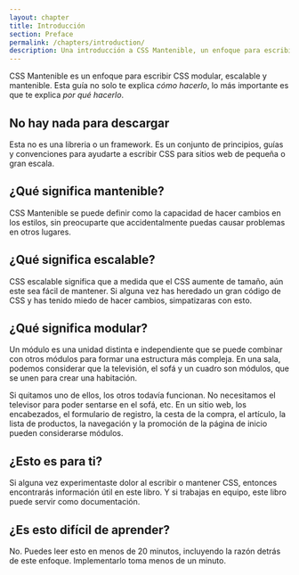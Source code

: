 ```yaml
---
layout: chapter
title: Introducción
section: Preface
permalink: /chapters/introduction/
description: Una introducción a CSS Mantenible, un enfoque para escribir CSS de forma modular, escalable y por su puesto mantenible.
---
```


CSS Mantenible es un enfoque para escribir CSS modular, escalable y mantenible. Esta guía no solo te explica *cómo hacerlo*, lo más importante es que te explica *por qué hacerlo*.

## No hay nada para descargar

Esta no es una libreria o un framework. Es un conjunto de principios, guías y convenciones para ayudarte a escribir CSS para sitios web de pequeña o gran escala.

## ¿Qué significa mantenible?

CSS Mantenible se puede definir como la capacidad de hacer cambios en los estilos, sin preocuparte que accidentalmente puedas causar problemas en otros lugares.

## ¿Qué significa escalable?

CSS escalable significa que a medida que el CSS aumente de tamaño, aún este sea fácil de mantener. Si alguna vez has heredado un gran código de CSS y has tenido miedo de hacer cambios, simpatizaras con esto.

## ¿Qué significa modular?

Un módulo es una unidad distinta e independiente que se puede combinar con otros módulos para formar una estructura más compleja. En una sala, podemos considerar que la televisión, el sofá y un cuadro son módulos, que se unen para crear una habitación.

Si quitamos uno de ellos, los otros todavía funcionan. No necesitamos el televisor para poder sentarse en el sofá, etc. En un sitio web, los encabezados, el formulario de registro, la cesta de la compra, el artículo, la lista de productos, la navegación y la promoción de la página de inicio pueden considerarse módulos.

## ¿Esto es para ti?

Si alguna vez experimentaste dolor al escribir o mantener CSS, entonces encontrarás información útil en este libro. Y si trabajas en equipo, este libro puede servir como documentación.

## ¿Es esto difícil de aprender?

No. Puedes leer esto en menos de 20 minutos, incluyendo la razón detrás de este enfoque. Implementarlo toma menos de un minuto.